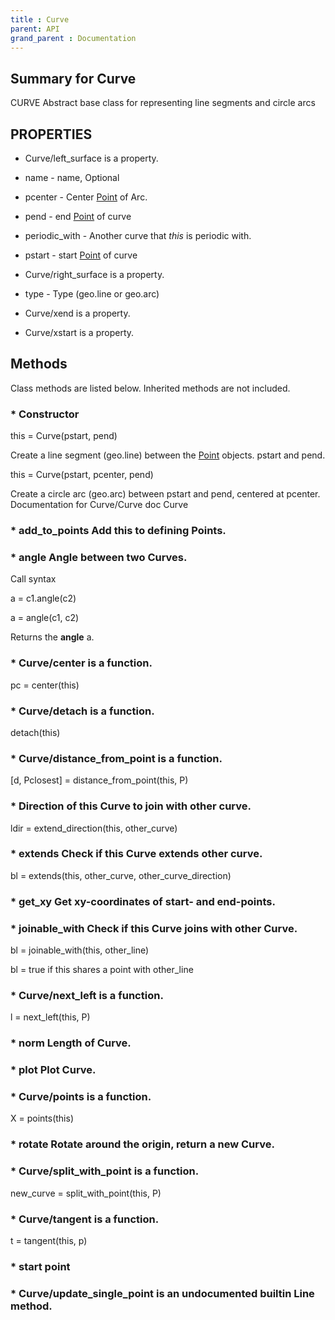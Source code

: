 ```yaml
---
title : Curve
parent: API
grand_parent : Documentation
---
```

## Summary for Curve
CURVE Abstract base class for representing line segments and circle arcs
## PROPERTIES
* Curve/left_surface is a property.

* name - name, Optional

* pcenter - Center [Point](Point.html) of Arc.

* pend - end  [Point](Point.html) of curve

* periodic_with - Another curve that *this*  is periodic with.

* pstart - start [Point](Point.html) of curve

* Curve/right_surface is a property.

* type - Type (geo.line or geo.arc)

* Curve/xend is a property.

* Curve/xstart is a property.

## Methods
Class methods are listed below. Inherited methods are not included.
### * Constructor

this = Curve(pstart, pend)

Create a line segment (geo.line) between the [Point](Point.html)
objects.
pstart and pend.

this = Curve(pstart, pcenter, pend)

Create a circle arc (geo.arc) between pstart and pend, centered at
pcenter.
Documentation for Curve/Curve
doc Curve

### * add_to_points Add this to defining Points.

### * angle Angle between two Curves.

Call syntax

a = c1.angle(c2)

a = angle(c1, c2)

Returns the **angle** a.

### * Curve/center is a function.
pc = center(this)

### * Curve/detach is a function.
detach(this)

### * Curve/distance_from_point is a function.
[d, Pclosest] = distance_from_point(this, P)

### * Direction of this Curve to join with other curve.

ldir = extend_direction(this, other_curve)

### * extends Check if this Curve **extends** other curve.

bl = extends(this, other_curve, other_curve_direction)

### * get_xy Get xy-coordinates of start- and end-points.

### * joinable_with Check if this Curve joins with other Curve.

bl = joinable_with(this, other_line)

bl = true if this shares a point with other_line

### * Curve/next_left is a function.
l = next_left(this, P)

### * norm Length of Curve.

### * plot Plot Curve.

### * Curve/points is a function.
X = points(this)

### * rotate Rotate around the origin, return a new Curve.

### * Curve/split_with_point is a function.
new_curve = split_with_point(this, P)

### * Curve/tangent is a function.
t = tangent(this, p)

### * start point

### * Curve/update_single_point is an undocumented builtin Line method.

